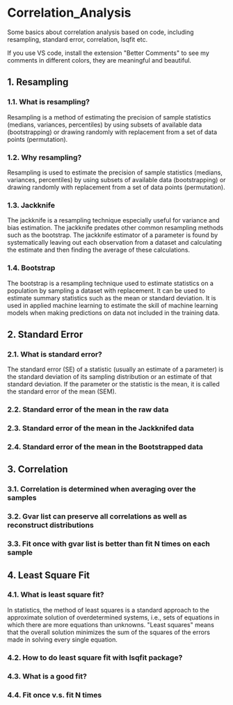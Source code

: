 # Correlation_Analysis
Some basics about correlation analysis based on code, including resampling, standard error, correlation, lsqfit etc.

If you use VS code, install the extension "Better Comments" to see my comments in different colors, they are meaningful and beautiful.

## 1. Resampling

### 1.1. What is resampling?

Resampling is a method of estimating the precision of sample statistics (medians, variances, percentiles) by using subsets of available data (bootstrapping) or drawing randomly with replacement from a set of data points (permutation).

### 1.2. Why resampling?

Resampling is used to estimate the precision of sample statistics (medians, variances, percentiles) by using subsets of available data (bootstrapping) or drawing randomly with replacement from a set of data points (permutation).

### 1.3. Jackknife

The jackknife is a resampling technique especially useful for variance and bias estimation. The jackknife predates other common resampling methods such as the bootstrap. The jackknife estimator of a parameter is found by systematically leaving out each observation from a dataset and calculating the estimate and then finding the average of these calculations. 

### 1.4. Bootstrap

The bootstrap is a resampling technique used to estimate statistics on a population by sampling a dataset with replacement. It can be used to estimate summary statistics such as the mean or standard deviation. It is used in applied machine learning to estimate the skill of machine learning models when making predictions on data not included in the training data.


## 2. Standard Error

### 2.1. What is standard error?

The standard error (SE) of a statistic (usually an estimate of a parameter) is the standard deviation of its sampling distribution or an estimate of that standard deviation. If the parameter or the statistic is the mean, it is called the standard error of the mean (SEM).

### 2.2. Standard error of the mean in the raw data

### 2.3. Standard error of the mean in the Jackknifed data

### 2.4. Standard error of the mean in the Bootstrapped data


## 3. Correlation

### 3.1. Correlation is determined when averaging over the samples

### 3.2. Gvar list can preserve all correlations as well as reconstruct distributions

### 3.3. Fit once with gvar list is better than fit N times on each sample


## 4. Least Square Fit

### 4.1. What is least square fit?

In statistics, the method of least squares is a standard approach to the approximate solution of overdetermined systems, i.e., sets of equations in which there are more equations than unknowns. "Least squares" means that the overall solution minimizes the sum of the squares of the errors made in solving every single equation.

### 4.2. How to do least square fit with lsqfit package?

### 4.3. What is a good fit?

### 4.4. Fit once v.s. fit N times



